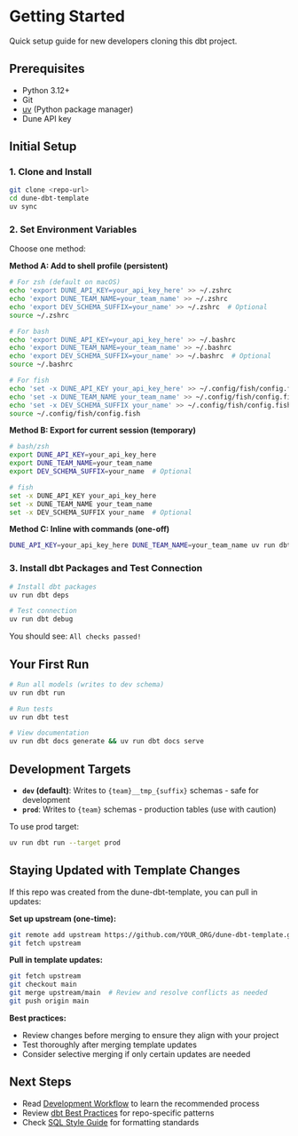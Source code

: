 # Getting Started

Quick setup guide for new developers cloning this dbt project.

## Prerequisites

- Python 3.12+
- Git
- [uv](https://github.com/astral-sh/uv) (Python package manager)
- Dune API key

## Initial Setup

### 1. Clone and Install

```bash
git clone <repo-url>
cd dune-dbt-template
uv sync
```

### 2. Set Environment Variables

Choose one method:

**Method A: Add to shell profile (persistent)**

```bash
# For zsh (default on macOS)
echo 'export DUNE_API_KEY=your_api_key_here' >> ~/.zshrc
echo 'export DUNE_TEAM_NAME=your_team_name' >> ~/.zshrc
echo 'export DEV_SCHEMA_SUFFIX=your_name' >> ~/.zshrc  # Optional
source ~/.zshrc

# For bash
echo 'export DUNE_API_KEY=your_api_key_here' >> ~/.bashrc
echo 'export DUNE_TEAM_NAME=your_team_name' >> ~/.bashrc
echo 'export DEV_SCHEMA_SUFFIX=your_name' >> ~/.bashrc  # Optional
source ~/.bashrc

# For fish
echo 'set -x DUNE_API_KEY your_api_key_here' >> ~/.config/fish/config.fish
echo 'set -x DUNE_TEAM_NAME your_team_name' >> ~/.config/fish/config.fish
echo 'set -x DEV_SCHEMA_SUFFIX your_name' >> ~/.config/fish/config.fish  # Optional
source ~/.config/fish/config.fish
```

**Method B: Export for current session (temporary)**

```bash
# bash/zsh
export DUNE_API_KEY=your_api_key_here
export DUNE_TEAM_NAME=your_team_name
export DEV_SCHEMA_SUFFIX=your_name  # Optional

# fish
set -x DUNE_API_KEY your_api_key_here
set -x DUNE_TEAM_NAME your_team_name
set -x DEV_SCHEMA_SUFFIX your_name  # Optional
```

**Method C: Inline with commands (one-off)**

```bash
DUNE_API_KEY=your_api_key_here DUNE_TEAM_NAME=your_team_name uv run dbt debug
```

### 3. Install dbt Packages and Test Connection

```bash
# Install dbt packages
uv run dbt deps

# Test connection
uv run dbt debug
```

You should see: `All checks passed!`

## Your First Run

```bash
# Run all models (writes to dev schema)
uv run dbt run

# Run tests
uv run dbt test

# View documentation
uv run dbt docs generate && uv run dbt docs serve
```

## Development Targets

- **`dev` (default)**: Writes to `{team}__tmp_{suffix}` schemas - safe for development
- **`prod`**: Writes to `{team}` schemas - production tables (use with caution)

To use prod target:
```bash
uv run dbt run --target prod
```

## Staying Updated with Template Changes

If this repo was created from the dune-dbt-template, you can pull in updates:

**Set up upstream (one-time):**
```bash
git remote add upstream https://github.com/YOUR_ORG/dune-dbt-template.git
git fetch upstream
```

**Pull in template updates:**
```bash
git fetch upstream
git checkout main
git merge upstream/main  # Review and resolve conflicts as needed
git push origin main
```

**Best practices:**
- Review changes before merging to ensure they align with your project
- Test thoroughly after merging template updates
- Consider selective merging if only certain updates are needed

## Next Steps

- Read [Development Workflow](development-workflow.md) to learn the recommended process
- Review [dbt Best Practices](dbt-best-practices.md) for repo-specific patterns
- Check [SQL Style Guide](sql-style-guide.md) for formatting standards

